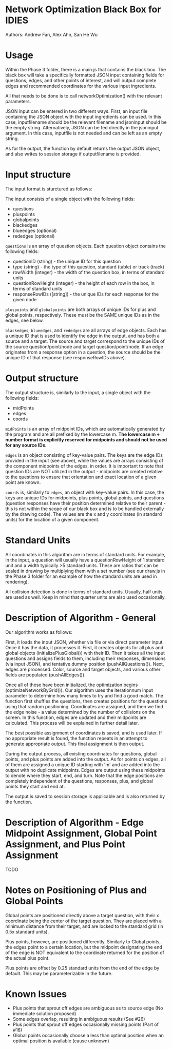 # Network Optimization Black Box for IDIES

Authors: Andrew Fan, Alex Ahn, San He Wu

# Usage

Within the Phase 3 folder, there is a main.js that contains the black box. The black box will take a specifically formatted JSON input containing fields for questions, edges, and other points of interest, and will output complete edges and recommended coordinates for the various input ingredients.

All that needs to be done is to call networkOptimization() with the relevant parameters.

JSON input can be entered in two different ways. First, an input file containing the JSON object with the input ingredients can be used. In this case, inputfilename should be the relevant filename and jsoninput should be the empty string. Alternatively, JSON can be fed directly in the jsoninput argument. In this case, inputfile is not needed and can be left as an empty string. 

As for the output, the function by default returns the output JSON object, and also writes to session storage if outputfilename is provided.

# Input structure

The input format is sturctured as follows:

The input consists of a single object with the following fields:

* questions
* pluspoints
* globalpoints
* blackedges
* blueedges (optional)
* rededges (optional)

`questions` is an array of question objects. Each question object contains the following fields:

* questionID (string) - the unique ID for this question
* type (string) - the type of this question, standard (table) or track (track)
* rowWidth (integer) - the width of the question box, in terms of standard units
* questionRowHeight (integer) - the height of each row in the box, in terms of standard units
* responseRowIDs ([string]) - the unique IDs for each response for the given node

`pluspoints` and `globalpoints` are both arrays of unique IDs for plus and global points, respectively. These must be the SAME unique IDs as in the edges, see below.

`blackedges`, `blueedges`, and `rededges` are all arrays of edge objects. Each has a unique ID that is used to identify the edge in the output, and has both a source and a target. The source and target correspond to the unique IDs of the source question/point/node and target question/point/node. If an edge originates from a response option in a question, the source should be the unique ID of that response (see responseRowIDs above).

# Output structure

The output structure is, similarly to the input, a single object with the following fields:

* midPoints
* edges
* coords

`midPoints` is an array of midpoint IDs, which are automatically generated by the program and are all prefixed by the lowercase m. <b>The lowercase m + number format is explicitly reserved for midpoints and should not be used for any source IDs.</b>

`edges` is an object consisting of key-value pairs. The keys are the edge IDs provided in the input (see above), while the values are arrays consisting of the component midpoints of the edges, in order. It is important to note that question IDs are NOT utilized in the output - midpoints are created relative to the questions to ensure that orientation and exact location of a given point are known.

`coords` is, similarly to `edges`, an object with key-value pairs. In this case, the keys are unique IDs for midpoints, plus points, global points, and questions (question responses have their position determined relative to their parent - this is not within the scope of our black box and is to be handled externally by the drawing code). The values are the x and y coordinates (in standard units) for the location of a given component.

# Standard Units

All coordinates in this algorithm are in terms of standard units. For example, in the input, a question will usually have a questionRowHeight of 1 standard unit and a width typically &gt;5 standard units. These are ratios that can be scaled in drawing by multiplying them with a set number (see our draw.js in the Phase 3 folder for an example of how the standard units are used in rendering).

All collision detection is done in terms of standard units. Usually, half units are used as well. Keep in mind that quarter units are also used occasionally.

# Description of Algorithm - General

Our algorithm works as follows:

First, it loads the input JSON, whether via file or via direct parameter input. Once it has the data, it processes it. First, it creates objects for all plus and global objects (initializePlusGlobal()) with their ID. Then it takes all the input questions and assigns fields to them, including their responses, dimensions (via input JSON), and tentative dummy position (pushAllQuestions()). Next, edges are processed. Color, source and target objects, and various other fields are populated (pushAllEdges()).

Once all of these have been initialized, the optimization begins (optimizeNetworkByGrid()). Our algorithm uses the iterationnum input parameter to determine how many times to try and find a good match. The function first shuffles the questions, then creates positions for the questions using that random positioning. Coordinates are assigned, and then we find the edge noise - a value determined by the number of collisions on the screen. In this function, edges are updated and their midpoints are calculated. This process will be explained in further detail later.

The best possible assignment of coordinates is saved, and is used later. If no appropriate result is found, the function repeats in an attempt to generate appropriate output. This final assignment is then output. 

During the output process, all existing coordinates for questions, global points, and plus points are added into the output. As for points on edges, all of them are assigned a unique ID starting with 'm' and are added into the output with no duplicate midpoints. Edges are output using these midpoints to denote where they start, end, and turn. Note that the edge positions are completely independent of the questions, responses, plus, and global points they start and end at.

The output is saved to session storage is applicable and is also returned by the function.

# Description of Algorithm - Edge Midpoint Assignment, Global Point Assignment, and Plus Point Assignment

TODO

# Notes on Positioning of Plus and Global Points

Global points are positioned directly above a target question, with their x coordinate being the center of the target question. They are placed with a minimum distance from their target, and are locked to the standard grid (in 0.5x standard units).

Plus points, however, are positioned differently. Similarly to Global points, the edges point to a certain location, but the midpoint designating the end of the edge is NOT equivalent to the coordinate returned for the position of the actual plus point. 

Plus points are offset by 0.25 standard units from the end of the edge by default. This may be parameterizable in the future.

# Known Issues

* Plus points that sprout off edges are ambiguous as to source edge (No immediate solution proposed)
* Some edges overlap, resulting in ambiguous results (See #26)
* Plus points that sprout off edges occasionally missing points (Part of #16)
* Global points occasionally choose a less than optimal position when an optimal position is available (cause unknown)